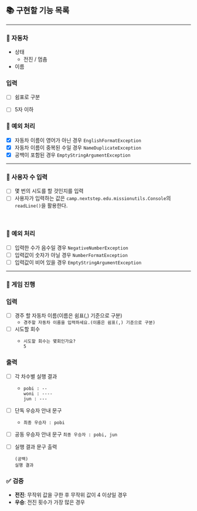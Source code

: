 ## 📚 구현할 기능 목록

---

### 📌 자동차
- 상태
  - 전진 / 멈춤
- 이름

### 입력
- [ ] 쉼표로 구분
- [ ] 5자 이하


### 🚫 예외 처리
- [x] 자동차 이름이 영어가 아닌 경우 ```EnglishFormatException```
- [x] 자동차 이름이 중복된 수일 경우 ```NameDuplicateException```
- [x] 공백이 포함된 경우 ```EmptyStringArgumentException```

---

### 📌 사용자 수 입력
- [ ] 몇 번의 시도를 할 것인지를 입력
- [ ] 사용자가 입력하는 값은 `camp.nextstep.edu.missionutils.Console`의 `readLine()`을 활용한다.

<br>

### 🚫 예외 처리
- [ ] 입력한 수가 음수일 경우 ```NegativeNumberException```
- [ ] 입력값이 숫자가 아닐 경우 ```NumberFormatException```
- [ ] 입력값이 비어 있을 경우 ```EmptyStringArgumentException```

---

### 📌 게임 진행
### 입력
- [ ] 경주 할 자동차 이름(이름은 쉼표(,) 기준으로 구분)
  - ```경주할 자동차 이름을 입력하세요.(이름은 쉼표(,) 기준으로 구분)```
- [ ] 시도할 회수
  - ```
    시도할 회수는 몇회인가요?
    5
    ```

### 출력
- [ ] 각 차수별 실행 결과
  - ```
    pobi : --
    woni : ----
    jun : ---   
    ```  

- [ ] 단독 우승자 안내 문구
  - ```최종 우승자 : pobi```

- [ ] 공동 우승자 안내 문구
    ```최종 우승자 : pobi, jun```

- [ ] 실행 결과 문구 출력
  ```
  (공백)
  실행 결과
  ``` 

### ✅ 검증
- **전진**: 무작위 값을 구한 후 무작위 값이 4 이상일 경우
- **우승**: 전진 횟수가 가장 많은 경우
